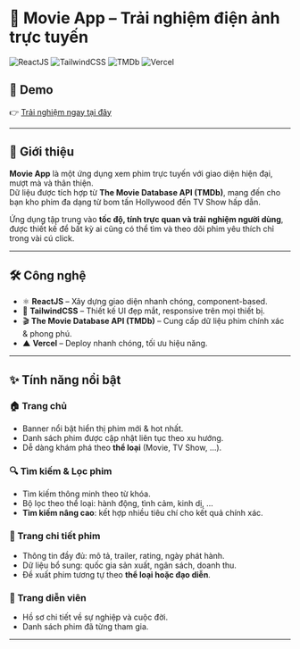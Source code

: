 # 🎥 Movie App – Trải nghiệm điện ảnh trực tuyến

![ReactJS](https://img.shields.io/badge/React-282C34?logo=react&logoColor=61DAFB)
![TailwindCSS](https://img.shields.io/badge/TailwindCSS-282C34?logo=tailwind-css&logoColor=38B2AC)
![TMDb](https://img.shields.io/badge/TMDB%20API-282C34?logo=themoviedatabase&logoColor=01d277)
![Vercel](https://img.shields.io/badge/Deploy-Vercel-000000?logo=vercel&logoColor=white)

## 🚀 Demo
👉 [Trải nghiệm ngay tại đây](https://movie-app-test3.vercel.app/)

---

## 🌟 Giới thiệu
**Movie App** là một ứng dụng xem phim trực tuyến với giao diện hiện đại, mượt mà và thân thiện.  
Dữ liệu được tích hợp từ **The Movie Database API (TMDb)**, mang đến cho bạn kho phim đa dạng từ bom tấn Hollywood đến TV Show hấp dẫn.  

Ứng dụng tập trung vào **tốc độ, tính trực quan và trải nghiệm người dùng**, được thiết kế để bất kỳ ai cũng có thể tìm và theo dõi phim yêu thích chỉ trong vài cú click.  

---

## 🛠️ Công nghệ
- ⚛️ **ReactJS** – Xây dựng giao diện nhanh chóng, component-based.  
- 🎨 **TailwindCSS** – Thiết kế UI đẹp mắt, responsive trên mọi thiết bị.  
- 🎬 **The Movie Database API (TMDb)** – Cung cấp dữ liệu phim chính xác & phong phú.  
- ▲ **Vercel** – Deploy nhanh chóng, tối ưu hiệu năng.  

---

## ✨ Tính năng nổi bật

### 🏠 Trang chủ
- Banner nổi bật hiển thị phim mới & hot nhất.  
- Danh sách phim được cập nhật liên tục theo xu hướng.  
- Dễ dàng khám phá theo **thể loại** (Movie, TV Show, …).  

### 🔍 Tìm kiếm & Lọc phim
- Tìm kiếm thông minh theo từ khóa.  
- Bộ lọc theo thể loại: hành động, tình cảm, kinh dị, …  
- **Tìm kiếm nâng cao**: kết hợp nhiều tiêu chí cho kết quả chính xác.  

### 📄 Trang chi tiết phim
- Thông tin đầy đủ: mô tả, trailer, rating, ngày phát hành.  
- Dữ liệu bổ sung: quốc gia sản xuất, ngân sách, doanh thu.  
- Đề xuất phim tương tự theo **thể loại hoặc đạo diễn**.  

### 👤 Trang diễn viên
- Hồ sơ chi tiết về sự nghiệp và cuộc đời.  
- Danh sách phim đã từng tham gia.  

---